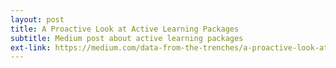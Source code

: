 ```yaml
---
layout: post
title: A Proactive Look at Active Learning Packages
subtitle: Medium post about active learning packages
ext-link: https://medium.com/data-from-the-trenches/a-proactive-look-at-active-learning-packages-8845fb6541e9
---
```


